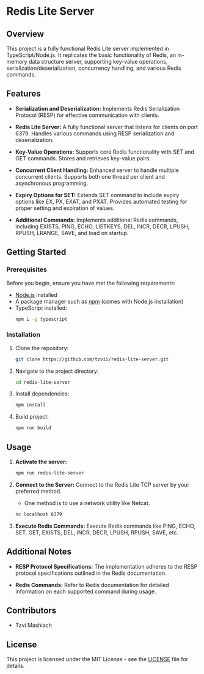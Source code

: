 # Redis Lite Server

## Overview

This project is a fully functional Redis Lite server implemented in TypeScript/Node.js. It replicates the basic functionality of Redis, an in-memory data structure server, supporting key-value operations, serialization/deserialization, concurrency handling, and various Redis commands.

## Features

- **Serialization and Deserialization:** Implements Redis Serialization Protocol (RESP) for effective communication with clients.

- **Redis Lite Server:** A fully functional server that listens for clients on port 6379. Handles various commands using RESP serialization and deserialization.

- **Key-Value Operations:** Supports core Redis functionality with SET and GET commands. Stores and retrieves key-value pairs.

- **Concurrent Client Handling:** Enhanced server to handle multiple concurrent clients. Supports both one thread per client and asynchronous programming.

- **Expiry Options for SET:** Extends SET command to include expiry options like EX, PX, EXAT, and PXAT. Provides automated testing for proper setting and expiration of values.

- **Additional Commands:** Implements additional Redis commands, including EXISTS, PING, ECHO, LISTKEYS, DEL, INCR, DECR, LPUSH, RPUSH, LRANGE, SAVE, and load on startup.

## Getting Started

### Prerequisites

Before you begin, ensure you have met the following requirements:

- [Node.js](https://nodejs.org/) installed
- A package manager such as [npm](https://www.npmjs.com/) (comes with Node.js installation)
- TypeScript installed:
   ```bash
   npm i -g typescript
   ```

### Installation

1. Clone the repository:

   ```bash
   git clone https://github.com/tzvii/redis-lite-server.git
   ```

2. Navigate to the project directory:

   ```bash
   cd redis-lite-server
   ```

3. Install dependencies:

   ```bash
   npm install
   ```

4. Build project:

   ```bash
   npm run build
   ```

## Usage

1. **Activate the server:**
   ```bash
   npm run redis-lite-server
   ```

2. **Connect to the Server:**
   Connect to the Redis Lite TCP server by your preferred method.
   - One method is to use a network utility like Netcat.
   ```bash
   nc localhost 6379
   ```

3. **Execute Redis Commands:**
   Execute Redis commands like PING, ECHO, SET, GET, EXISTS, DEL, INCR, DECR, LPUSH, RPUSH, SAVE, etc.


## Additional Notes

- **RESP Protocol Specifications:** The implementation adheres to the RESP protocol specifications outlined in the Redis documentation.

- **Redis Commands:** Refer to Redis documentation for detailed information on each supported command during usage.

## Contributors

- Tzvi Mashiach

## License

This project is licensed under the MIT License - see the [LICENSE](LICENSE) file for details.